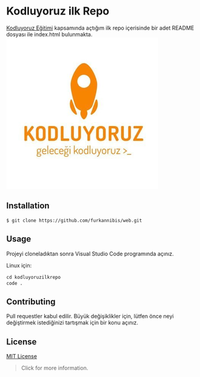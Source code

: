 # Kodluyoruz ilk Repo
[Kodluyoruz Eğitimi](https://www.kodluyoruz.org/) kapsamında açtığım ilk repo
içerisinde bir adet README dosyası ile index.html bulunmakta.
[![](https://raw.githubusercontent.com/Kodluyoruz/taskforce/git/git/markdown-nedir-nasil-kullaniriz-/figures/kodluyoruz_logo.jpg)](https://kodluyoruz.org)

## Installation
```
$ git clone https://github.com/furkannibis/web.git
```

## Usage
Projeyi cloneladıktan sonra Visual Studio Code programında açınız.

Linux için:
```
cd kodluyoruzilkrepo
code .
```
## Contributing
Pull requestler kabul edilir. Büyük değişiklikler için, lütfen önce neyi değiştirmek istediğinizi tartışmak için bir konu açınız.
## License
[MIT License](https://choosealicense.com/licenses/mit/) 
>Click for more information.
